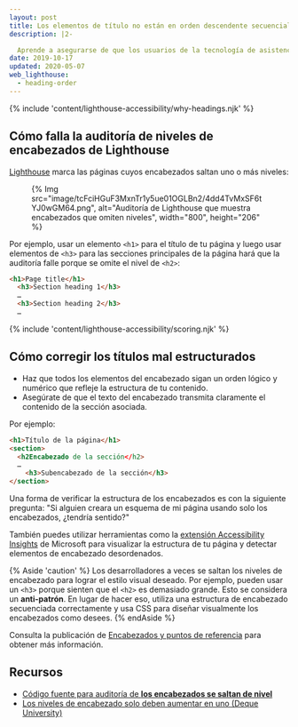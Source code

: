 ```yaml
---
layout: post
title: Los elementos de título no están en orden descendente secuencial
description: |2-

  Aprende a asegurarse de que los usuarios de la tecnología de asistencia puedan navegar fácilmente por tu página web estructurando correctamente tus elementos de encabezados.
date: 2019-10-17
updated: 2020-05-07
web_lighthouse:
  - heading-order
---
```


{% include 'content/lighthouse-accessibility/why-headings.njk' %}

## Cómo falla la auditoría de niveles de encabezados de Lighthouse

[Lighthouse](https://developers.google.com/web/tools/lighthouse/) marca las páginas cuyos encabezados saltan uno o más niveles:

<figure>{% Img src="image/tcFciHGuF3MxnTr1y5ue01OGLBn2/4dd4TvMxSF6tYJ0wGM64.png", alt="Auditoría de Lighthouse que muestra encabezados que omiten niveles", width="800", height="206" %}</figure>

Por ejemplo, usar un elemento `<h1>` para el título de tu página y luego usar elementos de `<h3>` para las secciones principales de la página hará que la auditoría falle porque se omite el nivel de `<h2>`:

```html
<h1>Page title</h1>
  <h3>Section heading 1</h3>
  …
  <h3>Section heading 2</h3>
  …
```

{% include 'content/lighthouse-accessibility/scoring.njk' %}

## Cómo corregir los títulos mal estructurados

- Haz que todos los elementos del encabezado sigan un orden lógico y numérico que refleje la estructura de tu contenido.
- Asegúrate de que el texto del encabezado transmita claramente el contenido de la sección asociada.

Por ejemplo:

```html
<h1>Título de la página</h1>
<section>
  <h2Encabezado de la sección</h2>
  …
    <h3>Subencabezado de la sección</h3>
</section>
```

Una forma de verificar la estructura de los encabezados es con la siguiente pregunta: "Si alguien creara un esquema de mi página usando solo los encabezados, ¿tendría sentido?"

También puedes utilizar herramientas como la <a href="https://accessibilityinsights.io/" rel="noopener">extensión Accessibility Insights</a> de Microsoft para visualizar la estructura de tu página y detectar elementos de encabezado desordenados.

{% Aside 'caution' %} Los desarrolladores a veces se saltan los niveles de encabezado para lograr el estilo visual deseado. Por ejemplo, pueden usar un `<h3>` porque sienten que el `<h2>` es demasiado grande. Esto se considera un **anti-patrón**. En lugar de hacer eso, utiliza una estructura de encabezado secuenciada correctamente y usa CSS para diseñar visualmente los encabezados como desees. {% endAside %}

Consulta la publicación de [Encabezados y puntos de referencia](/headings-and-landmarks) para obtener más información.

## Recursos

- <a href="https://github.com/GoogleChrome/lighthouse/blob/master/lighthouse-core/audits/accessibility/heading-order.js" rel="noopener">Código fuente para auditoría de <strong>los encabezados se saltan de nivel</strong></a>
- <a href="https://dequeuniversity.com/rules/axe/3.3/heading-order" rel="noopener">Los niveles de encabezado solo deben aumentar en uno (Deque University)</a>
